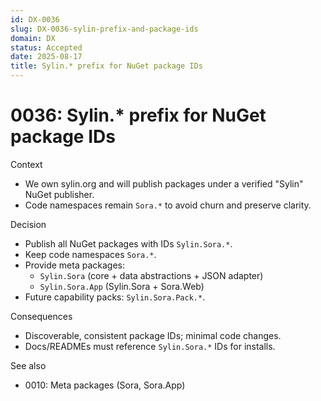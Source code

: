```yaml
---
id: DX-0036
slug: DX-0036-sylin-prefix-and-package-ids
domain: DX
status: Accepted
date: 2025-08-17
title: Sylin.* prefix for NuGet package IDs
---
```

 
# 0036: Sylin.* prefix for NuGet package IDs

Context
- We own sylin.org and will publish packages under a verified "Sylin" NuGet publisher.
- Code namespaces remain `Sora.*` to avoid churn and preserve clarity.

Decision
- Publish all NuGet packages with IDs `Sylin.Sora.*`.
- Keep code namespaces `Sora.*`.
- Provide meta packages:
  - `Sylin.Sora` (core + data abstractions + JSON adapter)
  - `Sylin.Sora.App` (Sylin.Sora + Sora.Web)
- Future capability packs: `Sylin.Sora.Pack.*`.

Consequences
- Discoverable, consistent package IDs; minimal code changes.
- Docs/READMEs must reference `Sylin.Sora.*` IDs for installs.

See also
- 0010: Meta packages (Sora, Sora.App)
